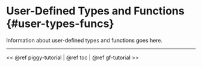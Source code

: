 User-Defined Types and Functions    {#user-types-funcs}
================================

Information about user-defined types and functions goes here.

- - - - -

\<\< @ref piggy-tutorial | @ref toc | @ref gf-tutorial \>\>
